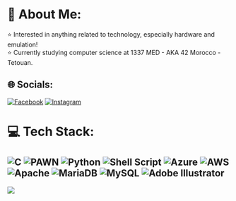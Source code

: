 # 💫 About Me:
⭐ Interested in anything related to technology, especially hardware and emulation!<br>⭐ Currently studying computer science at 1337 MED - AKA 42 Morocco - Tetouan.


## 🌐 Socials:
[![Facebook](https://img.shields.io/badge/Facebook-%231877F2.svg?logo=Facebook&logoColor=white)](https://facebook.com/MZO.2013) [![Instagram](https://img.shields.io/badge/Instagram-%23E4405F.svg?logo=Instagram&logoColor=white)](https://instagram.com/shmeftah)

# 💻 Tech Stack:
![C](https://img.shields.io/badge/c-%2300599C.svg?style=flat&logo=c&logoColor=white) ![PAWN](https://img.shields.io/badge/Pawn-pwn-yellow) ![Python](https://img.shields.io/badge/python-3670A0?style=flat&logo=python&logoColor=ffdd54) ![Shell Script](https://img.shields.io/badge/shell_script-%23121011.svg?style=flat&logo=gnu-bash&logoColor=white) ![Azure](https://img.shields.io/badge/azure-%230072C6.svg?style=flat&logo=azure-devops&logoColor=white) ![AWS](https://img.shields.io/badge/AWS-%23FF9900.svg?style=flat&logo=amazon-aws&logoColor=white) ![Apache](https://img.shields.io/badge/apache-%23D42029.svg?style=flat&logo=apache&logoColor=white) ![MariaDB](https://img.shields.io/badge/MariaDB-003545?style=flat&logo=mariadb&logoColor=white) ![MySQL](https://img.shields.io/badge/mysql-%2300f.svg?style=flat&logo=mysql&logoColor=white) ![Adobe Illustrator](https://img.shields.io/badge/adobeillustrator-%23FF9A00.svg?style=flat&logo=adobeillustrator&logoColor=white)
---
[![](https://visitcount.itsvg.in/api?id=SilentSarah&icon=1&color=3)](https://visitcount.itsvg.in)

<!-- Proudly created with GPRM ( https://gprm.itsvg.in ) -->
